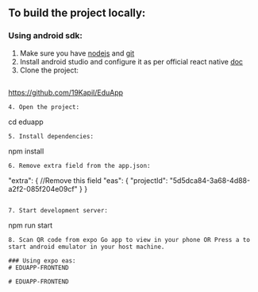 ## To build the project locally:

### Using android sdk:

1. Make sure you have [nodejs](https://nodejs.org/) and [git](https://git-scm.com/)
2. Install android studio and configure it as per official react native [doc](https://reactnative.dev/docs/set-up-your-environment)
3. Clone the project:
   ```
 https://github.com/19Kapil/EduApp
   ```
4. Open the project:
   ```
   cd eduapp
   ```
5. Install dependencies:
   ```
   npm install
   ```
6. Remove extra field from the app.json:

   ```
   "extra": { //Remove this field
      "eas": {
        "projectId": "5d5dca84-3a68-4d88-a2f2-085f204e09cf"
      }
    }
   ```

7. Start development server:
   ```
   npm run start
   ```
8. Scan QR code from expo Go app to view in your phone OR Press a to start android emulator in your host machine.

### Using expo eas:
#   E D U A P P - F R O N T E N D 
 
 #   E D U A P P - F R O N T E N D 
 
 
